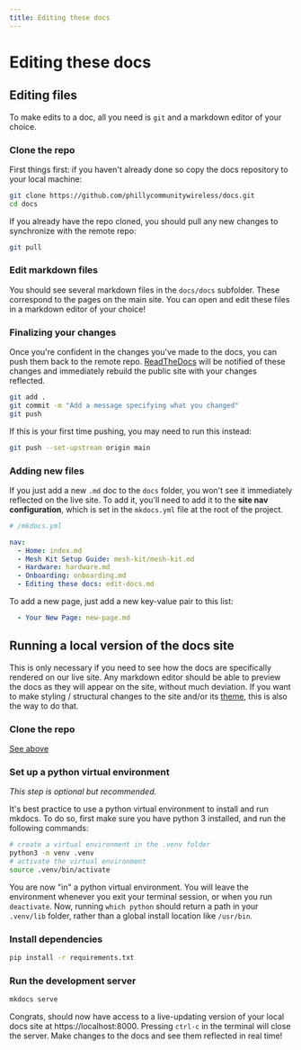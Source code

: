 ```yaml
---
title: Editing these docs
---
```


# Editing these docs

## Editing files

To make edits to a doc, all you need is `git` and a markdown editor of your choice. 

### Clone the repo

First things first: if you haven't already done so copy the docs repository to your local machine:

``` bash
git clone https://github.com/phillycommunitywireless/docs.git 
cd docs
```

If you already have the repo cloned, you should pull any new changes to synchronize with the remote repo:

``` bash
git pull
```

### Edit markdown files

You should see several markdown files in the `docs/docs` subfolder. These correspond to the pages on the main site. You can open and edit these files in a markdown editor of your choice!

### Finalizing your changes

Once you're confident in the changes you've made to the docs, you can push them back to the remote repo. [ReadTheDocs](https://readthedocs.io) will be notified of these changes and immediately rebuild the public site with your changes reflected.

``` bash
git add .
git commit -m "Add a message specifying what you changed"
git push
```

If this is your first time pushing, you may need to run this instead:

``` bash
git push --set-upstream origin main
```

### Adding new files

If you just add a new `.md` doc to the `docs` folder, you won't see it immediately reflected on the live site. To add it, you'll need to add it to the **site nav configuration**, which is set in the `mkdocs.yml` file at the root of the project.

``` yaml
# /mkdocs.yml

nav:
  - Home: index.md
  - Mesh Kit Setup Guide: mesh-kit/mesh-kit.md
  - Hardware: hardware.md
  - Onboarding: onboarding.md
  - Editing these docs: edit-docs.md
```
To add a new page, just add a new key-value pair to this list:
``` yaml
  - Your New Page: new-page.md
```

## Running a local version of the docs site

This is only necessary if you need to see how the docs are specifically rendered on our live site. Any markdown editor should be able to preview the docs as they will appear on the site, without much deviation. If you want to make styling / structural changes to the site and/or its [theme](https://squidfunk.github.io/mkdocs-material/), this is also the way to do that. 

### Clone the repo

[See above](#clone-the-repo)

### Set up a python virtual environment

_This step is optional but recommended._

It's best practice to use a python virtual environment to install and run mkdocs. To do so, first make sure you have python 3 installed, and run the following commands:

``` bash
# create a virtual environment in the .venv folder
python3 -m venv .venv
# activate the virtual environment
source .venv/bin/activate
```

You are now "in" a python virtual environment. You will leave the environment whenever you exit your terminal session, or when you run `deactivate`. Now, running `which python` should return a path in your `.venv/lib` folder, rather than a global install location like `/usr/bin`. 

### Install dependencies
``` bash
pip install -r requirements.txt
```

### Run the development server
``` bash
mkdocs serve
```

Congrats, should now have access to a live-updating version of your local docs site at https://localhost:8000. Pressing `ctrl-c` in the terminal will close the server. Make changes to the docs and see them reflected in real time!
